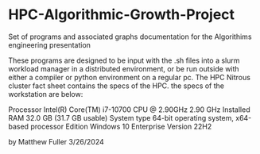 # HPC-Algorithmic-Growth-Project
Set of programs and associated graphs documentation for the Algorithims engineering presentation 


These programs are designed to be input with the .sh files into a slurm workload manager in a distributed environment, or be run outside with either a compiler or python environment on a regular pc. 
The HPC Nitrous cluster fact sheet contains the specs of the HPC. the specs of the workstation are below:

Processor	Intel(R) Core(TM) i7-10700 CPU @ 2.90GHz   2.90 GHz
Installed RAM	32.0 GB (31.7 GB usable)
System type	64-bit operating system, x64-based processor
Edition	Windows 10 Enterprise Version	22H2

by Matthew Fuller 3/26/2024
